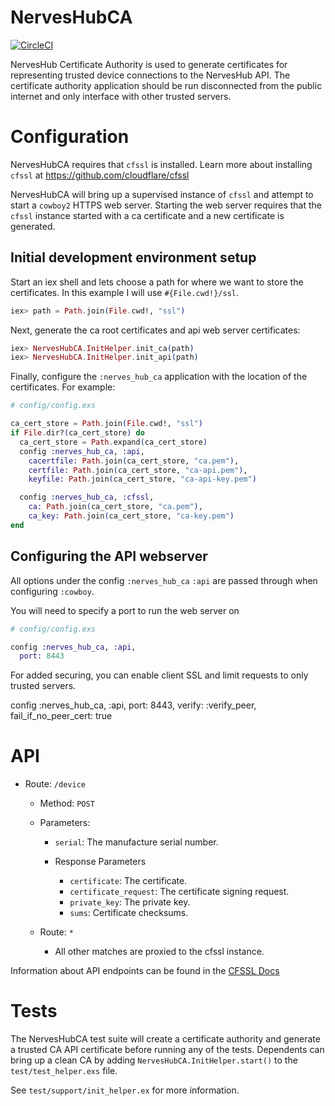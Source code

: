 # NervesHubCA

[![CircleCI](https://circleci.com/gh/nerves-hub/nerves_hub_ca.svg?style=svg)](https://circleci.com/gh/nerves-hub/nerves_hub_ca)

NervesHub Certificate Authority is used to generate certificates for representing
trusted device connections to the NervesHub API. The certificate authority
application should be run disconnected from the public internet and only
interface with other trusted servers.

# Configuration

NervesHubCA requires that `cfssl` is installed.
Learn more about installing `cfssl` at https://github.com/cloudflare/cfssl

NervesHubCA will bring up a supervised instance of `cfssl` and attempt to start
a `cowboy2` HTTPS web server. Starting the web server requires that the `cfssl`
instance started with a ca certificate and a new certificate is generated.

## Initial development environment setup

Start an iex shell and lets choose a path for where we want to store the
certificates. In this example I will use `#{File.cwd!}/ssl`.

```elixir
iex> path = Path.join(File.cwd!, "ssl")
```

Next, generate the ca root certificates and api web server certificates:

```elixir
iex> NervesHubCA.InitHelper.init_ca(path)
iex> NervesHubCA.InitHelper.init_api(path)
```

Finally, configure the `:nerves_hub_ca` application with the location of the
certificates. For example: 

```elixir
# config/config.exs

ca_cert_store = Path.join(File.cwd!, "ssl")
if File.dir?(ca_cert_store) do
  ca_cert_store = Path.expand(ca_cert_store)
  config :nerves_hub_ca, :api, 
    cacertfile: Path.join(ca_cert_store, "ca.pem"),
    certfile: Path.join(ca_cert_store, "ca-api.pem"),
    keyfile: Path.join(ca_cert_store, "ca-api-key.pem")

  config :nerves_hub_ca, :cfssl,
    ca: Path.join(ca_cert_store, "ca.pem"),
    ca_key: Path.join(ca_cert_store, "ca-key.pem")
end
```

## Configuring the API webserver

All options under the config `:nerves_hub_ca` `:api` are passed through when
configuring `:cowboy`.

You will need to specify a port to run the web server on

```elixir
# config/config.exs

config :nerves_hub_ca, :api, 
  port: 8443
```

For added securing, you can enable client SSL and limit requests to only trusted
servers.

config :nerves_hub_ca, :api,
  port: 8443,
  verify: :verify_peer,
  fail_if_no_peer_cert: true

# API

* Route: `/device`
  * Method: `POST`
  * Parameters:
    * `serial`: The manufacture serial number.

    * Response Parameters
      * `certificate`: The certificate.
      * `certificate_request`: The certificate signing request.
      * `private_key`: The private key.
      * `sums`: Certificate checksums.

  * Route: `*`
    * All other matches are proxied to the cfssl instance.

Information about API endpoints can be found in the [CFSSL Docs](https://github.com/cloudflare/cfssl/tree/master/doc/api)

# Tests

The NervesHubCA test suite will create a certificate authority and generate a
trusted CA API certificate before running any of the tests. Dependents can bring
up a clean CA by adding `NervesHubCA.InitHelper.start()` to the `test/test_helper.exs`
file. 

See `test/support/init_helper.ex` for more information.
